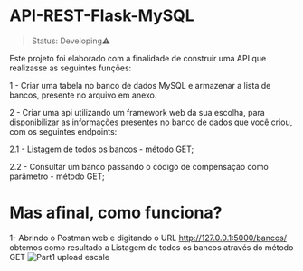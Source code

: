 # API-REST-Flask-MySQL
> Status: Developing⚠️
> 
Este projeto foi elaborado com a finalidade de construir uma API que realizasse as seguintes funções: 

1 - Criar uma tabela no banco de dados MySQL e armazenar a lista de bancos, presente no arquivo em anexo. 

2 - Criar uma api utilizando um framework web da sua escolha, para disponibilizar as informações presentes no banco de dados que você criou, com os seguintes endpoints: 

2.1 - Listagem de todos os bancos - método GET;

2.2 - Consultar um banco passando o código de compensação como parâmetro - método GET;


# Mas afinal, como funciona?

1- Abrindo o Postman web e digitando o URL  http://127.0.0.1:5000/bancos/ obtemos como resultado a Listagem de todos os bancos através do método GET
![Part1 upload  escale](https://github.com/victorcarv16/assets/blob/main/)
